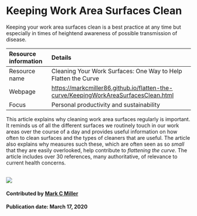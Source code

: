 # Keeping Work Area Surfaces Clean

Keeping your work area surfaces clean is a best practice at any time but especially in times
of heightend awareness of possible transmission of disease.

Resource information | Details 
:--- | :--- 
Resource name  | Cleaning Your Work Surfaces: One Way to Help Flatten the Curve
Webpage | https://markcmiller86.github.io/flatten-the-curve/KeepingWorkAreaSurfacesClean.html
Focus | Personal productivity and sustainability

This article explains why cleaning work area surfaces regularly is important. It reminds us
of all the different surfaces we routinely touch in our work areas over the course of a day
and provides useful information on how often to clean surfaces and the types of cleaners that
are useful. The article also explains why measures such these, which are often seen as so *small* that they
are easily overlooked, help contribute to *flattening the curve*. The article includes over
30 references, many authoritative, of relevance to current health concerns.

<br>

<img src='https://github.com/betterscientificsoftware/images/raw/master/Blog_0320_COVID19_greyB.png' class='page' />

#### Contributed by [Mark C Miller](https://github.com/markcmiller86 "Mark C Miller's GitHub Profile")

#### Publication date: March 17, 2020

<!---
Publish: preview
RSS update: 2020-03-17
Categories: skills
Topics: personal productivity and sustainability
Tags: bssw-blog-article
--->
